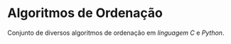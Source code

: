 # Algoritmos de Ordenação

Conjunto de diversos algoritmos de ordenação em *linguagem C* e *Python*.
